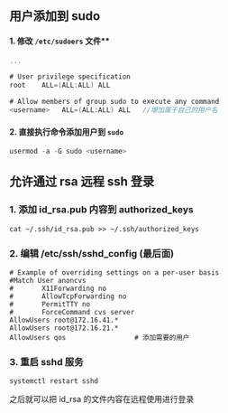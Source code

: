 ## 用户添加到 sudo

#### 1. 修改 `/etc/sudoers` 文件**

```csharp
...

# User privilege specification
root    ALL=(ALL:ALL) ALL

# Allow members of group sudo to execute any command
<username>   ALL=(ALL:ALL) ALL   //增加属于自己的用户名

```

#### 2. 直接执行命令添加用户到 `sudo` 

```cpp
usermod -a -G sudo <username> 
```

## 允许通过 rsa 远程 ssh 登录

### 1. 添加 id_rsa.pub 内容到 authorized_keys 

```
cat ~/.ssh/id_rsa.pub >> ~/.ssh/authorized_keys
```

### 2. 编辑 /etc/ssh/sshd_config (最后面)

```
# Example of overriding settings on a per-user basis
#Match User anoncvs
#       X11Forwarding no
#       AllowTcpForwarding no
#       PermitTTY no
#       ForceCommand cvs server
AllowUsers root@172.16.41.*
AllowUsers root@172.16.21.*
AllowUsers qos                 # 添加需要的用户
```

### 3. 重启 sshd 服务

```
systemctl restart sshd
```



之后就可以把 id_rsa 的文件内容在远程使用进行登录

